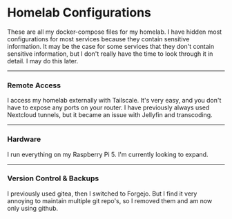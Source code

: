# Homelab Configurations

These are all my docker-compose files for my homelab. I have hidden most configurations for most services because they contain sensitive information. It may be the case for some services that they don't contain sensitive information, but I don't really have the time to look through it in detail. I may do this later.

---

### Remote Access

I access my homelab externally with Tailscale. It's very easy, and you don't have to expose any ports on your router. I have previously always used Nextcloud tunnels, but it became an issue with Jellyfin and transcoding. 

---

### Hardware

I run everything on my Raspberry Pi 5. I'm currently looking to expand.

---

### Version Control & Backups

I previously used gitea, then I switched to Forgejo. But I find it very annoying to maintain multiple git repo's, so I removed them and am now only using github.

